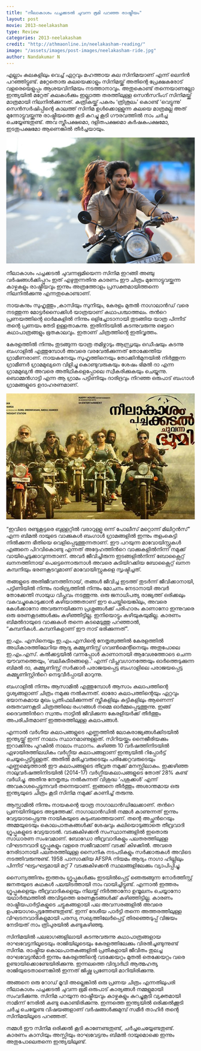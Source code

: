 ```yaml
---
title: "നീലാകാശം പച്ചക്കടൽ ചുവന്ന ഭൂമി പറഞ്ഞ രാഷ്ട്രീയം"
layout: post
movie: 2013-neelakasham
type: Review
categories: 2013-neelakasham
credit: "http://athmaonline.in/neelakasham-reading/"
image: "/assets/images/post-images/neelakasham-ride.jpg"
author: Nandakumar N
---
```


എല്ലാം കലകളിലും വെച്ച് ഏറ്റവും മഹത്തായ കല സിനിമയാണ് എന്ന് ലെനിൻ പറഞ്ഞിട്ടുണ്ട്. മറ്റേതൊരു കലയെക്കാളും സിനിമയ്ക്ക് അതിന്റെ പ്രേക്ഷകരോട് വളരെയെളുപ്പം ആശയവിനിമയം നടത്താനാവും. അതുകൊണ്ട് തന്നെയാണല്ലോ ഇന്ത്യയിൽ മറ്റേത് കലകൾക്കും ഇല്ലാത്ത തരത്തിലുള്ള സെൻസറിംഗ് സിനിമയ്ക്ക് മാത്രമായി നിലനിൽക്കുന്നത്. കത്രികയ്ക്ക് പകരം ‘ത്രിശൂലം’ കൊണ്ട് ‘വെട്ടുന്നു’ സെൻസർഷിപ്പിന്റെ കാലത്ത് സിനിമ ഉൾക്കൊള്ളുന്ന കലയെ മാത്രമല്ല അത് മുന്നോട്ടുവയ്ക്കുന്നു രാഷ്ട്രീയത്തെ കൂടി കുറച്ചു കൂടി ഗൗരവത്തിൽ നാം ചർച്ച ചെയ്യേണ്ടതുണ്ട്. അവ സ്ത്രീപക്ഷമൊ, ദളിതപക്ഷമൊ കർഷകപക്ഷമോ, ഇടതുപക്ഷമോ ആണെങ്കിൽ തീർച്ചയായും.


![Neelakasham ride](/assets/images/post-images/neelakasham-ride.jpg)

നീലാകാശം പച്ചക്കടൽ ചുവന്നഭൂമിയെന്ന സിനിമ ഇറങ്ങി അഞ്ചു വർഷങ്ങൾക്കിപ്പുറം ഇത് എഴുതുന്നതിനു കാരണം ഈ ചിത്രം മുന്നോട്ടുവയ്ക്കുന്ന കാഴ്ചകളും രാഷ്ട്രീയവും ഇന്നും അത്രത്തോളം പ്രസക്തമായിത്തന്നെ നിലനിൽക്കുന്നു എന്നതുകൊണ്ടാണ്.

നായകനും സുഹൃത്തും ,കാസിയും സുനിയും, കേരളം മുതൽ നാഗാലാന്‍ഡ്‌ വരെ നടത്തുന്ന മോട്ടർസൈക്കിൾ യാത്രയാണ് കഥാപശ്ചാത്തലം. തന്‍റെ പ്രണയത്തിന്റെ ഓർമകളിൽ നിന്നും ഒളിച്ചോടാനായി തുടങ്ങിയ യാത്ര പിന്നീട് തന്റെ പ്രണയം തേടി ഉള്ളതാകുന്നു. ഇതിനിടയിൽ കടന്നുവരുന്നു ഒട്ടേറെ കഥാപാത്രങ്ങളും ഭൂതകാലവും. ഇതാണ് ചിത്രത്തിന്റെ ഇതിവൃത്തം.

കേരളത്തിൽ നിന്നും തുടങ്ങുന്ന യാത്ര തമിഴ്നാടും ആന്ധ്രയും ഒഡീഷയും കടന്നു ബംഗാളിൽ എത്തുമ്പോൾ അവരെ വരവേൽക്കുന്നത് തോക്കേന്തിയ ഗ്രാമീണരാണ്. നായകനേയും സുഹൃത്തിനെയും തോക്കിൻമുനയിൽ നിർത്തുന്ന ഗ്രാമീണർ ഗ്രാമമുഖ്യനെ വിളിച്ചു കൊണ്ടുവരുകയും ശേഷം ഭിമൽ ദാ എന്ന ഗ്രാമമുഖ്യൻ അവരെ അതിഥികളെപ്പോലെ സ്വീകരിക്കുകയും ചെയ്യുന്നു. ബൊമ്മൻഗാട്ടി എന്ന ആ ഗ്രാമം പട്ടിണിയും ദാരിദ്രവും നിറഞ്ഞ ഒരുപാട് ബംഗാൾ ഗ്രാമങ്ങളുടെ ഉദാഹരണമാണ്.

![Neelakasham Cover](/assets/images/post-images/neelakasham-politics-review.jpg)

“ഇവിടെ രണ്ടുകൂട്ടരെ ബുള്ളറ്റിൽ വരാറുള്ളൂ ഒന്ന് പോലീസ് മറ്റൊന്ന് മിലിറ്റൻസ്” എന്ന ബിമൽ ദായുടെ വാക്കുകൾ ബംഗാൾ ഗ്രാമങ്ങളിൽ ഇന്നും തളംകെട്ടി നിൽക്കുന്ന ഭീതിയെ വെളിപ്പെടുത്തുന്നതാണ്. ഈ പറയുന്ന മാവോയിസ്റ്റുകൾ എങ്ങനെ പിറവികൊണ്ടു എന്നത് അദ്ദേഹത്തിന്‍റെ വാക്കുകളിൽനിന്ന് നമുക്ക് വായിച്ചെടുക്കാവുന്നതാണ്. അവർ ജീവിച്ചിരുന്ന ഇടങ്ങളിൽനിന്ന് ബോക്സൈറ്റ് ഖനനത്തിനായ് പെട്ടെന്നൊരുനാൾ അവരെ കുടിയിറക്കിയ ബോക്സൈറ്റ് ഖനന കമ്പനിയും ഭരണകൂടവുമാണ് മാവോയിസ്റ്റുകളെ സൃഷ്ടിച്ചത്.

തങ്ങളുടെ അതിജീവനത്തിനായ്, തങ്ങൾ ജീവിച്ച ഇടത്ത് തുടർന്ന് ജീവിക്കാനായി, പട്ടിണിയിൽ നിന്നും ദാരിദ്ര്യത്തിൽ നിന്നും മോചനം നേടാനായി അവർ തോക്കേന്തി സായുധ വിപ്ലവം നടത്തുന്നു. ഒരു ജനാധിപത്യ രാജ്യത്ത് ഒരിക്കലും വകവച്ചുകൊടുക്കാൻ കഴിയാത്തതാണ് ഈ ചെയ്തിയെങ്കിലും, അവരെ കേൾക്കാനോ അവരുന്നയിക്കുന്ന പ്രശ്നങ്ങൾക്ക് പരിഹാരം കാണാനോ ഇന്നുവരെ ഒരു ഭരണകൂടങ്ങൾക്കും കഴിഞ്ഞിട്ടില്ല. ഇനിയൊട്ടും കഴിയുകയുമില്ല. കാരണം ബിമൽദായുടെ വാക്കുകൾ തന്നെ കടമെടുത്തു പറഞ്ഞാൽ, “കമ്പനികൾ..കമ്പനികളാണ് ഈ നാട് ഭരിക്കുന്നത്”.

ഇ.എം. എസിനെയും ഇ.എം.എസിന്റെ നേതൃത്വത്തിൽ കേരളത്തിൽ അധികാരത്തിലേറിയ ആദ്യ കമ്മ്യൂണിസ്റ്റ് ഗവൺമെന്റിനെയും അതുപോലെ ഇ.എം.എസ്. കൽക്കട്ടയിൽ വന്നപ്പോൾ കാണാനായി ആവേശത്തോടെ ചെന്ന യൗവനത്തെയും, ‘ബലികുടീരങ്ങളെ..’ എന്ന് വിപ്ലവഗാനത്തേയും ഓർത്തെടുക്കുന്ന ബിമൽ ദാ, കമ്മ്യൂണിസ്റ്റ് സർക്കാർ പരാജയപ്പെട്ട ബംഗാളിലെ പരാജയപ്പെട്ട കമ്മ്യൂണിസ്റ്റിന്‍റെ നെടുവീർപ്പായി മാറുന്നു.

ബംഗാളിൽ നിന്നും ആസാമിൽ എത്തുമ്പോൾ ആസാം കലാപത്തിന്റെ ദൃശ്യങ്ങളാണ് ചിത്രം നമുക്കു നൽകുന്നത്. ഓരോ കലാപത്തിന്റെയും ഏറ്റവും ഭയാനകമായ മുഖം പ്രതിഫലിക്കുന്നത് സ്ത്രീകളിലും കുട്ടികളിലും ആണെന്ന് ഒരുതവണകൂടി ചിത്രത്തിലെ രംഗങ്ങൾ നമ്മെ ഓർമ്മപ്പെടുത്തുന്നു. ഇങ്ങ് ദൈവത്തിൻറെ സ്വന്തം നാട്ടിൽ ജീവിക്കുന്ന കേരളീയർക്ക് തീർത്തും അപരിചിതമാണ് ഇത്തരത്തിലുള്ള കലാപങ്ങൾ.


എന്നാൽ വർഗീയ കലാപങ്ങളുടെ എണ്ണത്തിൽ ലോകരാജ്യങ്ങൾക്കിടയിൽ ഇന്ത്യയ്ക്ക് ഇന്ന് നാലാം സ്ഥാനമാണുള്ളത്. സിറിയയ്ക്കും നൈജീരിയക്കും ഇറാക്കിനും പുറകിൽ നാലാം സ്ഥാനം. കഴിഞ്ഞ 10 വർഷത്തിനിടയിൽ ഏഴായിരത്തിലധികം വർഗ്ഗീയ കലാപങ്ങളാണ് ഇന്ത്യയിൽ റിപ്പോർട്ട് ചെയ്യപ്പെട്ടിട്ടുള്ളത്. അതിൽ മരിച്ചവരുടെയും പരിക്കേറ്റവരുടെയും എണ്ണമെടുത്താൽ ഈ കലാപങ്ങളുടെ തീവ്രത നമുക്ക് മനസ്സിലാകും. ഇക്കഴിഞ്ഞ നാലുവർഷത്തിനിടയിൽ (2014-17) വർഗ്ഗീയകലാപങ്ങളുടെ തോത് 28% കണ്ട് വർധിച്ചു. അതിനു നേതൃത്വം നൽകുന്നത് വിശുദ്ധ ‘പശുക്കൾ’ എന്ന് അവകാശപ്പെടുന്നവർ തന്നെയാണ്. ഇങ്ങനെ തീർത്തും അശാന്തമായ ഒരു ഇന്ത്യയുടെ ചിത്രം കൂടി സിനിമ നമുക്ക് കാണിച്ച് തരുന്നു.


ആസ്സാമിൽ നിന്നും നായകന്റെ യാത്ര നാഗാലാൻഡിലേക്കാണ്. തന്‍റെ പ്രണയിനിയുടെ അടുത്തേക്ക്. നാഗാലാൻഡിൽ നമ്മൾ കാണുന്നത് ഇന്നും വേട്ടയാടപ്പെടുന്നു നായികയുടെ കുടുംബത്തെയാണ്. തന്റെ അച്ഛൻറെയും അമ്മയുടെയും കൊലപാതകങ്ങൾക്ക് ശേഷവും കലിയൊടുങ്ങാതെ തീവ്രവാദി ഗ്രൂപ്പുകളുടെ വേട്ടയാടൽ. വടക്കുകിഴക്കൻ സംസ്ഥാനങ്ങളിൽ ഇതൊരു സാധാരണ സംഭവമാണ്. ബോഡോ തീവ്രവാദികളും പലതരത്തിലുള്ള വിഘടനവാദി ഗ്രൂപ്പുകളും വളരെ സജീവമാണ് വടക്ക് കിഴക്കിൽ. അവരെ നേരിടാനായി പലതരത്തിലുള്ള സൈനിക നടപടികളും സർക്കാരുകൾ അവിടെ നടത്തിവരുന്നുണ്ട്. 1958 പാസാക്കിയ AFSPA നിയമം ആദ്യം നാഗാ ഹില്ലിലും പിന്നീട് ഘട്ടംഘട്ടമായി മറ്റ് 7 വടക്കുകിഴക്കൻ സ്ഥലങ്ങളിലേക്കും വ്യാപിപ്പിച്ചു.

സൈന്യത്തിനും ഇത്തരം ഗ്രൂപ്പുകൾക്കും ഇടയിൽപ്പെട്ട് ഞെരുങ്ങുന്ന നോർത്തീസ്റ്റ് ജനതയുടെ കഥകൾ പലയിടത്തായി നാം വായിച്ചിട്ടുണ്ട്. എന്നാൽ ഇത്തരം ഗ്രൂപ്പുകളെയും തീവ്രവാദികളെയും നിലയ്ക്ക് നിർത്താനോ ഉന്മൂലനം ചെയ്യാനോ യഥാർത്ഥത്തിൽ അവിടുത്തെ ഭരണകൂടങ്ങൾക്ക് കഴിഞ്ഞിട്ടില്ല. കാരണം രാഷ്ട്രീയപാർട്ടികളുടെ ചട്ടുകങ്ങളായി പല അവസരങ്ങളിൽ അവരെ ഉപയോഗപ്പെടുത്തേണ്ടതുണ്ട്. ഇന്ന് ദേശീയ പാർട്ടി തന്നെ അത്തരത്തിലുള്ള വിഘടനവാദികളുമായി പരസ്യ സഖ്യത്തിലേർപ്പെട്ട് തിരഞ്ഞെടുപ്പ് വിജയം നേടിയത് നാം ത്രിപുരയിൽ കണ്ടുകഴിഞ്ഞു.


സിനിമയിൽ പലഭാഗങ്ങളിലായി കടന്നുവരുന്നു കഥാപാത്രങ്ങളായ രാഘവേട്ടനിലൂടെയും രാജിയിലൂടെയും കേരളത്തിലേക്കും വിരൽചൂണ്ടുന്നുണ്ട് സിനിമ. രാഷ്ട്രീയ കൊലപാതകങ്ങളിൽ പ്രതികളായി ജീവിതം തുലച്ച രാഘവേട്ടൻമാർ ഇന്നും കേരളത്തിന്റെ വടക്കേയറ്റം മുതൽ തെക്കേയറ്റം വരെ ഉണ്ടായിക്കൊണ്ടേയിരിക്കുന്നു. ഇന്നലത്തെ വിദ്യാർഥി ആത്മഹത്യ രാജിയുടെതാണെങ്കിൽ ഇന്നത് ജിഷ്ണു പ്രണോയി മാറിയിരിക്കുന്നു.

അങ്ങനെ ഒരു റോഡ് മൂവി അല്ലെങ്കിൽ ഒരു പ്രണയ ചിത്രം എന്നതിലുപരി നീലാകാശം പച്ചക്കടൽ ചുവന്ന ഭൂമി ഒരുപാട് കാര്യങ്ങൾ നമ്മളുമായി സംവദിക്കുന്നു. സിനിമ പറയുന്ന രാഷ്ട്രീയവും കാഴ്ചകളും കുറച്ചുകൂടി വ്യക്തമായി നാമിന്ന് നേരിൽ കണ്ടു കൊണ്ടിരിക്കുന്നു. ഇന്നത്തെ ഇന്ത്യയിൽ ഒരിക്കൽക്കൂടി ചർച്ച ചെയ്യേണ്ട വിഷയങ്ങളാണ് വർഷങ്ങൾക്കുമുമ്പ് സമീർ താഹിർ തന്റെ സിനിമയിലൂടെ പറഞ്ഞത്.

നമ്മൾ ഈ സിനിമ ഒരിക്കൽ കൂടി കാണേണ്ടതുണ്ട്, ചർച്ചചെയ്യേണ്ടതുണ്ട്. കാരണം കാസിയും അസ്സിയും രാഘവേട്ടനും ബിമൽ ദായുമൊക്കെ ഇന്നും അതുപോലെതന്നെ ഇന്ത്യയിലുണ്ട്.